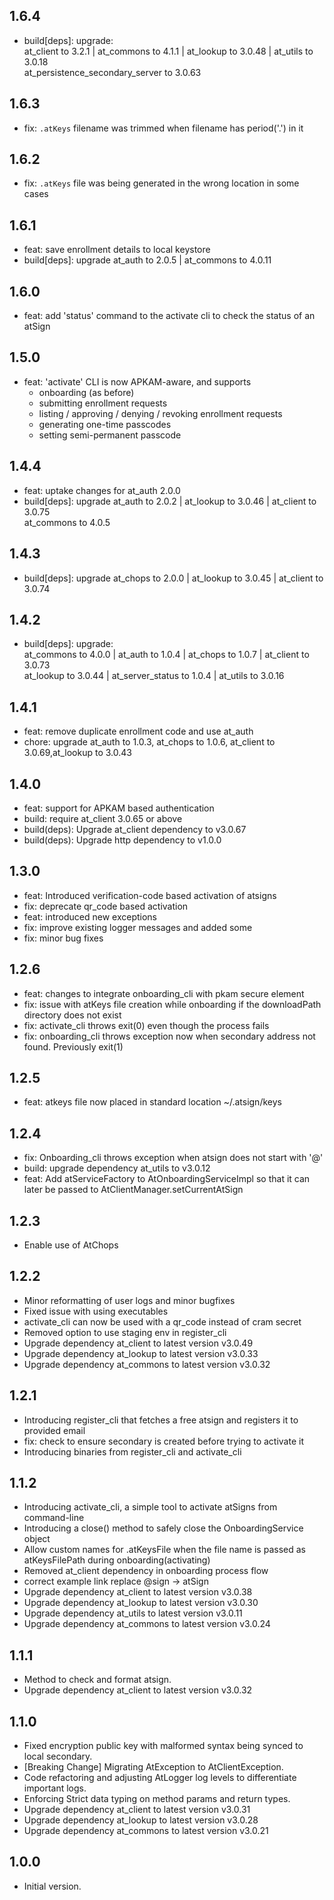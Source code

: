 ## 1.6.4
- build[deps]: upgrade: \
  at_client to 3.2.1 | at_commons to 4.1.1 | at_lookup to 3.0.48 | at_utils to 3.0.18 \
  at_persistence_secondary_server to 3.0.63
## 1.6.3
- fix: `.atKeys` filename was trimmed when filename has period('.') in it
## 1.6.2
- fix: `.atKeys` file was being generated in the wrong location in some cases
## 1.6.1
- feat: save enrollment details to local keystore
- build[deps]: upgrade at_auth to 2.0.5 | at_commons to 4.0.11
## 1.6.0
- feat: add 'status' command to the activate cli to check the status of an 
  atSign
## 1.5.0
- feat: 'activate' CLI is now APKAM-aware, and supports 
  - onboarding (as before)
  - submitting enrollment requests
  - listing / approving / denying / revoking enrollment requests
  - generating one-time passcodes
  - setting semi-permanent passcode
## 1.4.4
- feat: uptake changes for at_auth 2.0.0
- build[deps]: upgrade at_auth to 2.0.2 | at_lookup to 3.0.46 | at_client to 3.0.75 \
  at_commons to 4.0.5
## 1.4.3
- build[deps]: upgrade at_chops to 2.0.0 | at_lookup to 3.0.45 | at_client to 3.0.74
## 1.4.2
- build[deps]: upgrade: \
    at_commons to 4.0.0 | at_auth to 1.0.4 | at_chops to 1.0.7 | at_client to 3.0.73 \
    at_lookup to 3.0.44 | at_server_status to 1.0.4 | at_utils to 3.0.16
## 1.4.1
- feat: remove duplicate enrollment code and use at_auth
- chore: upgrade at_auth to 1.0.3, at_chops to 1.0.6, at_client to 3.0.69,at_lookup to 3.0.43
## 1.4.0
- feat: support for APKAM based authentication
- build: require at_client 3.0.65 or above
- build(deps): Upgrade at_client dependency to v3.0.67
- build(deps): Upgrade http dependency to v1.0.0
## 1.3.0
- feat: Introduced verification-code based activation of atsigns
- fix: deprecate qr_code based activation
- feat: introduced new exceptions
- fix: improve existing logger messages and added some
- fix: minor bug fixes
## 1.2.6
- feat: changes to integrate onboarding_cli with pkam secure element
- fix: issue with atKeys file creation while onboarding if the downloadPath directory does not exist
- fix: activate_cli throws exit(0) even though the process fails
- fix: onboarding_cli throws exception now when secondary address not found. Previously exit(1)
## 1.2.5
- feat: atkeys file now placed in standard location ~/.atsign/keys
## 1.2.4
- fix: Onboarding_cli throws exception when atsign does not start with '@'
- build: upgrade dependency at_utils to v3.0.12
- feat: Add atServiceFactory to AtOnboardingServiceImpl so that it can later be passed to AtClientManager.setCurrentAtSign 
## 1.2.3
- Enable use of AtChops
## 1.2.2
- Minor reformatting of user logs and minor bugfixes
- Fixed issue with using executables
- activate_cli can now be used with a qr_code instead of cram secret
- Removed option to use staging env in register_cli
- Upgrade dependency at_client to latest version v3.0.49
- Upgrade dependency at_lookup to latest version v3.0.33
- Upgrade dependency at_commons to latest version v3.0.32
## 1.2.1
- Introducing register_cli that fetches a free atsign and registers it to provided email
- fix: check to ensure secondary is created before trying to activate it
- Introducing binaries from register_cli and activate_cli
## 1.1.2
- Introducing activate_cli, a simple tool to activate atSigns from command-line
- Introducing a close() method to safely close the OnboardingService object
- Allow custom names for .atKeysFile when the file name is passed as atKeysFilePath during onboarding(activating)
- Removed at_client dependency in onboarding process flow
- correct example link replace @sign -> atSign
- Upgrade dependency at_client to latest version v3.0.38
- Upgrade dependency at_lookup to latest version v3.0.30
- Upgrade dependency at_utils to latest version v3.0.11
- Upgrade dependency at_commons to latest version v3.0.24
## 1.1.1
- Method to check and format atsign.
- Upgrade dependency at_client to latest version v3.0.32
## 1.1.0
- Fixed encryption public key with malformed syntax being synced to local secondary.
- [Breaking Change] Migrating AtException to AtClientException.
- Code refactoring and adjusting AtLogger log levels to differentiate important logs.
- Enforcing Strict data typing on method params and return types.
- Upgrade dependency at_client to latest version v3.0.31
- Upgrade dependency at_lookup to latest version v3.0.28
- Upgrade dependency at_commons to latest version v3.0.21
## 1.0.0
- Initial version.
